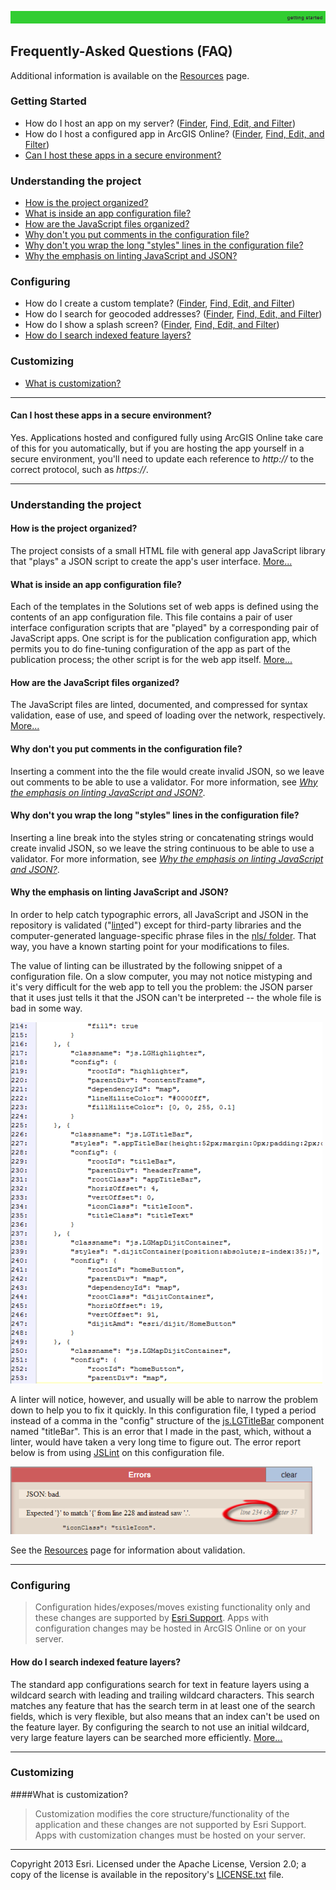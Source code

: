 [host an app on my server]: markdown/HowToHostAppOnYourServer.md
[host an app on online]: markdown/HowToHostAppOnOnline.md
[how the project is organized]: markdown/HowProjectIsOrganized.md
[app configuration file]: markdown/UnderstandingConfigurationFile.md
[JavaScript files organized]: markdown/HowJavaScriptFilesAreOrganized.md
[create a custom template]: markdown/HowToCreateCustomTemplate.md
[search for geocoded addresses]: markdown/HowToSearchForGeocodedAddresses.md
[search indexed feature layers]: markdown/HowToSearchIndexedFeatureLayers.md
[show a splash screen]: markdown/HowToShowSplashScreen.md
[sample of invalid JSON]: markdown/images/invalidJSON.png "sample of invalid JSON"
[sample of JSLint check of invalid JSON]: markdown/images/invalidJSONLinted.png "sample of JSLint check of invalid JSON"
[lint]: http://en.wikipedia.org/wiki/Lint_(software)
[JSLint]: http://www.jslint.com/
[js.LGTitleBar]: http://localgovtemplates2.esri.com/support/local-government-online-apps/doc/js2_doc/js.LGTitleBar.html

[nls/ folder]: ../nls/
[Resources]: markdown/Resources.md
[Esri Support]: http://support.esri.com/
[LICENSE.txt]: ../LICENSE.txt

![](markdown/images/gettingStarted.png)

## Frequently-Asked Questions (FAQ)

Additional information is available on the [Resources][] page.

### Getting Started
- How do I host an app on my server? ([Finder](http://solutions.arcgis.com/local-government/help/finder/get-started/host-finder-on-your-web-server/), [Find, Edit, and Filter](http://solutions.arcgis.com/local-government/help/find-edit-filter/get-started/host-find-edit-filter-on-your-web-server/))
- How do I host a configured app in ArcGIS Online? ([Finder](http://solutions.arcgis.com/local-government/help/finder/get-started/host-your-configuration-on-arcgis-online/), [Find, Edit, and Filter](http://solutions.arcgis.com/local-government/help/find-edit-filter/get-started/host-your-configuration-on-arcgis-online/))
- [Can I host these apps in a secure environment?](#secure)

### Understanding the project
- [How is the project organized?](#projectorg)
- [What is inside an app configuration file?](#appconfig)
- [How are the JavaScript files organized?](#jsorg)
- [Why don't you put comments in the configuration file?](#comments)
- [Why don't you wrap the long "styles" lines in the configuration file?](#longstyles)
- [Why the emphasis on linting JavaScript and JSON?](#linting)

### Configuring
- How do I create a custom template? ([Finder](http://solutions.arcgis.com/local-government/help/finder/get-started/host-your-configuration-on-arcgis-online/), [Find, Edit, and Filter](http://solutions.arcgis.com/local-government/help/find-edit-filter/get-started/host-your-configuration-on-arcgis-online/))
- How do I search for geocoded addresses? ([Finder](http://solutions.arcgis.com/local-government/help/finder/get-started/additional-configuration/#locator-search), [Find, Edit, and Filter](http://solutions.arcgis.com/local-government/help/find-edit-filter/get-started/additional-configuration/#locator-search))
- How do I show a splash screen? ([Finder](http://solutions.arcgis.com/local-government/help/finder/get-started/additional-configuration/#splash-screen), [Find, Edit, and Filter](http://solutions.arcgis.com/local-government/help/find-edit-filter/get-started/additional-configuration/#splash-screen))
- [How do I search indexed feature layers?](#searchindexed)

### Customizing
- [What is customization?](#custom)

----------

#### Can I host these apps in a secure environment?<a name="secure"></a>
Yes. Applications hosted and configured fully using ArcGIS Online take care of this for you automatically, but if you are hosting the app yourself in a secure environment, you'll need to update each reference to *http://* to the correct protocol, such as *https://*.


----------
### Understanding the project

#### How is the project organized?<a name="projectorg"></a>
The project consists of a small HTML file with general app JavaScript library that "plays" a JSON script to create the app's user interface. [More...][how the project is organized]

#### What is inside an app configuration file?<a name="appconfig"></a>
Each of the templates in the Solutions set of web apps is defined using the contents of an app configuration file. This file contains a pair of user interface configuration scripts that are "played" by a corresponding pair of JavaScript apps. One script is for the publication configuration app, which permits you to do fine-tuning configuration of the app as part of the publication process; the other script is for the web app itself. [More...][app configuration file]

#### How are the JavaScript files organized?<a name="jsorg"></a>
The JavaScript files are linted, documented, and compressed for syntax validation, ease of use, and speed of loading over the network, respectively. [More...][JavaScript files organized]

#### Why don't you put comments in the configuration file?<a name="comments"></a>

Inserting a comment into the the file would create invalid JSON, so we leave out comments to be able to use a validator. For more information, see [*Why the emphasis on linting JavaScript and JSON?*](#linting).

#### Why don't you wrap the long "styles" lines in the configuration file?<a name="longstyles"></a>

Inserting a line break into the styles string or concatenating strings would create invalid JSON, so we leave the string continuous to be able to use a validator. For more information, see [*Why the emphasis on linting JavaScript and JSON?*](#linting).

#### Why the emphasis on linting JavaScript and JSON?<a name="linting"></a>

In order to help catch typographic errors, all JavaScript and JSON in the repository is validated ("[lint][]ed") except for third-party libraries and the computer-generated language-specific phrase files in the [nls/ folder][]. That way, you have a known starting point for your modifications to files.

The value of linting can be illustrated by the following snippet of a configuration file. On a slow computer, you may not notice mistyping and it's very difficult for the web app to tell you the problem: the JSON parser that it uses just tells it that the JSON can't be interpreted -- the whole file is bad in some way.

![sample of invalid JSON][]

A linter will notice, however, and usually will be able to narrow the problem down to help you to fix it quickly. In this configuration file, I typed a period instead of a comma in the "config" structure of the [js.LGTitleBar][] component named "titleBar". This is an error that I made in the past, which, without a linter, would have taken a very long time to figure out. The error report below is from using [JSLint][] on this configuration file.

![sample of JSLint check of invalid JSON][]

See the [Resources][] page for information about validation.


----------
### Configuring

> Configuration hides/exposes/moves existing functionality only and these changes are supported by [Esri Support][].
> Apps with configuration changes may be hosted in ArcGIS Online or on your server.

#### How do I search indexed feature layers?<a name="searchindexed"></a>
The standard app configurations search for text in feature layers using a wildcard search with leading and trailing wildcard characters. This search matches any feature that has the search term in at least one of the search fields, which is very flexible, but also means that an index can't be used on the feature layer. By configuring the search to not use an initial wildcard, very large feature layers can be searched more efficiently. [More...][search indexed feature layers]

----------
### Customizing

####What is customization?<a name="custom"></a>
> Customization modifies the core structure/functionality of the application and these changes are not supported by Esri Support.
> Apps with customization changes must be hosted on your server.


----------
Copyright 2013 Esri. Licensed under the Apache License, Version 2.0; a copy of the license is available in the repository's [LICENSE.txt][] file.
